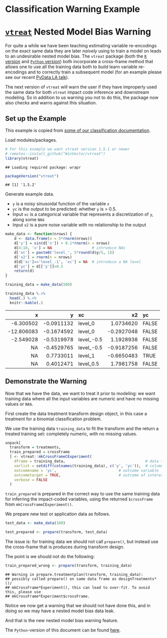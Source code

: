 Classification Warning Example
================

# [`vtreat`](https://github.com/WinVector/vtreat) Nested Model Bias Warning

For quite a while we have been teaching estimating variable re-encodings
on the exact same data they are later *naively* using to train a model
on leads to an undesirable nested model bias. The `vtreat` package (both
the [`R` version](https://github.com/WinVector/vtreat) and [`Python`
version](https://github.com/WinVector/pyvtreat)) both incorporate a
cross-frame method that allows one to use all the training data both to
build learn variable re-encodings and to correctly train a subsequent
model (for an example please see our recent [PyData LA
talk](http://www.win-vector.com/blog/2019/12/pydata-los-angeles-2019-talk-preparing-messy-real-world-data-for-supervised-machine-learning/)).

The next version of `vtreat` will warn the user if they have improperly
used the same data for both `vtreat` impact code inference and
downstream modeling. So in addition to us warning you not to do this,
the package now also checks and warns against this situation.

## Set up the Example

This example is copied from [some of our classification
documentation](https://github.com/WinVector/vtreat/blob/master/Examples/Classification/Classification.md).

Load modules/packages.

``` r
# For this example we want vtreat version 1.5.1 or newer
# remotes::install_github("WinVector/vtreat")
library(vtreat)
```

    ## Loading required package: wrapr

``` r
packageVersion("vtreat")
```

    ## [1] '1.5.2'

Generate example data.

  - `y` is a noisy sinusoidal function of the variable `x`
  - `yc` is the output to be predicted: whether `y` is \> 0.5.
  - Input `xc` is a categorical variable that represents a
    discretization of `y`, along some `NA`s
  - Input `x2` is a pure noise variable with no relationship to the
    output

<!-- end list -->

``` r
make_data <- function(nrows) {
    d <- data.frame(x = 5*rnorm(nrows))
    d['y'] = sin(d['x']) + 0.1*rnorm(n = nrows)
    d[4:10, 'x'] = NA                  # introduce NAs
    d['xc'] = paste0('level_', 5*round(d$y/5, 1))
    d['x2'] = rnorm(n = nrows)
    d[d['xc']=='level_-1', 'xc'] = NA  # introduce a NA level
    d['yc'] = d[['y']]>0.5
    return(d)
}

training_data = make_data(500)

training_data %.>%
  head(.) %.>%
  knitr::kable(.)
```

|           x |           y | xc          |          x2 | yc    |
| ----------: | ----------: | :---------- | ----------: | :---- |
|  \-6.300502 | \-0.0911132 | level\_0    |   1.0734620 | FALSE |
| \-12.806083 | \-0.1674592 | level\_0    | \-0.2927048 | FALSE |
|  \-2.549028 | \-0.5319978 | level\_-0.5 |   1.1928938 | FALSE |
|          NA | \-0.4529765 | level\_-0.5 | \-0.9187256 | FALSE |
|          NA |   0.7733011 | level\_1    | \-0.6650483 | TRUE  |
|          NA |   0.4012471 | level\_0.5  |   1.7981758 | FALSE |

## Demonstrate the Warning

Now that we have the data, we want to treat it prior to modeling: we
want training data where all the input variables are numeric and have no
missing values or `NA`s.

First create the data treatment transform design object, in this case a
treatment for a binomial classification problem.

We use the training data `training_data` to fit the transform and the
return a treated training set: completely numeric, with no missing
values.

``` r
unpack[
  transform = treatments,
  train_prepared = crossFrame
  ] <- vtreat::mkCrossFrameCExperiment(
    dframe = training_data,                                    # data to learn transform from
    varlist = setdiff(colnames(training_data), c('y', 'yc')),  # columns to transform
    outcomename = 'yc',                            # outcome variable
    outcometarget = TRUE,                          # outcome of interest
    verbose = FALSE
  )
```

`train_prepared` is prepared in the correct way to use the same training
data for inferring the impact-coded variables, using the returned
`$crossFrame` from `mkCrossFrameCExperiment()`.

We prepare new test or application data as follows.

``` r
test_data <- make_data(100)

test_prepared <- prepare(transform, test_data)
```

The issue is: for training data we should not call `prepare()`, but
instead use the cross-frame that is produces during transform design.

The point is we should not do the following:

``` r
train_prepared_wrong <- prepare(transform, training_data)
```

    ## Warning in prepare.treatmentplan(transform, training_data):
    ## possibly called prepare() on same data frame as designTreatments*()/
    ## mkCrossFrame*Experiment(), this can lead to over-fit. To avoid this, please use
    ## mkCrossFrame*Experiment$crossFrame.

Notice we now get a warning that we should not have done this, and in
doing so we may have a nested model bias data leak.

And that is the new nested model bias warning feature.

The `Python`-version of this document can be found
[here](https://github.com/WinVector/pyvtreat/blob/master/Examples/Classification/ClassificationWarningExample.md).
